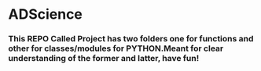 # ADScience
### This REPO Called Project has two folders one for functions and other for classes/modules for PYTHON.Meant for clear understanding of the former and latter, have fun!

